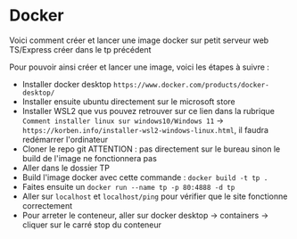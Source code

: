 # Docker

Voici comment créer et lancer une image docker sur petit serveur web TS/Express créer dans le tp précédent

Pour pouvoir ainsi créer et lancer une image, voici les étapes à suivre :

- Installer docker desktop `https://www.docker.com/products/docker-desktop/`
- Installer ensuite ubuntu directement sur le microsoft store
- Installer WSL2 que vus pouvez retrouver sur ce lien dans la rubrique `Comment installer linux sur windows10/Windows 11` -> `https://korben.info/installer-wsl2-windows-linux.html`, il faudra redémarrer l'ordinateur
- Cloner le repo git ATTENTION : pas directement sur le bureau sinon le build de l'image ne fonctionnera pas
- Aller dans le dossier TP
- Build l'image docker avec cette commande : `docker build -t tp .`
- Faites ensuite un `docker run --name tp -p 80:4888 -d tp`
- Aller sur `localhost` et `localhost/ping` pour vérifier que le site fonctionne correctement
- Pour arreter le conteneur, aller sur docker desktop -> containers -> cliquer sur le carré stop du conteneur
